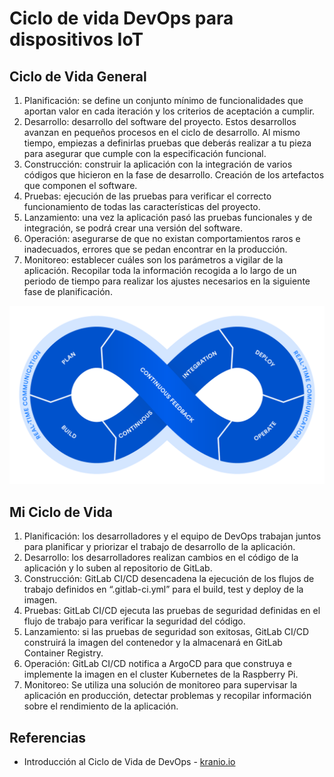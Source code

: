 # Ciclo de vida DevOps para dispositivos IoT
## Ciclo de Vida General
1. Planificación: se define un conjunto mínimo de funcionalidades que aportan valor en cada iteración y los criterios de aceptación a cumplir.
2. Desarrollo: desarrollo del software del proyecto. Estos desarrollos avanzan en pequeños procesos en el ciclo de desarrollo. Al mismo tiempo, empiezas a definirlas pruebas que deberás realizar a tu pieza para asegurar que cumple con la especificación funcional.
3. Construcción: construir la aplicación con la integración de varios códigos que hicieron en la fase de desarrollo. Creación de los artefactos que componen el software.
4. Pruebas: ejecución de las pruebas para verificar el correcto funcionamiento de todas las características del proyecto.
5. Lanzamiento: una vez la aplicación pasó las pruebas funcionales y de integración, se podrá crear una versión del software.
6. Operación: asegurarse de que no existan comportamientos raros e inadecuados, errores que se pedan encontrar en la producción.
7. Monitoreo: establecer cuáles son los parámetros a vigilar de la aplicación. Recopilar toda la información recogida a lo largo de un periodo de tiempo para realizar los ajustes necesarios en la siguiente fase de planificación.

<img src="https://github.com/sfl0r3nz05/SecDelivAutoIoT/blob/master/docs/images/Ciclo%20de%20Vida%20DevOps.png">

## Mi Ciclo de Vida
1. Planificación: los desarrolladores y el equipo de DevOps trabajan juntos para planificar y priorizar el trabajo de desarrollo de la aplicación.
2. Desarrollo: los desarrolladores realizan cambios en el código de la aplicación y lo suben al repositorio de GitLab.
3. Construcción: GitLab CI/CD desencadena la ejecución de los flujos de trabajo definidos en “.gitlab-ci.yml” para el build, test y deploy de la imagen.
4. Pruebas: GitLab CI/CD ejecuta las pruebas de seguridad definidas en el flujo de trabajo para verificar la seguridad del código.
5. Lanzamiento: si las pruebas de seguridad son exitosas, GitLab CI/CD construirá la imagen del contenedor y la almacenará en GitLab Container Registry.
6. Operación: GitLab CI/CD notifica a ArgoCD para que construya e implemente la imagen en el cluster Kubernetes de la Raspberry Pi.
7. Monitoreo: Se utiliza una solución de monitoreo para supervisar la aplicación en producción, detectar problemas y recopilar información sobre el rendimiento de la aplicación.

## Referencias
- Introducción al Ciclo de Vida de DevOps - [kranio.io](https://www.kranio.io/blog/introduccion-al-ciclo-de-vida-de-devops)

